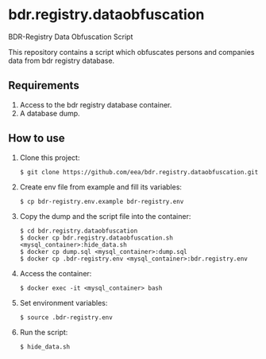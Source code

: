 # bdr.registry.dataobfuscation
BDR-Registry Data Obfuscation Script

This repository contains a script which obfuscates persons and companies data from bdr registry database.

## Requirements
  
  1. Access to the bdr registry database container.
  2. A database dump.

## How to use

1. Clone this project:
    ```
    $ git clone https://github.com/eea/bdr.registry.dataobfuscation.git
    ```
2. Create env file from example and fill its variables:
    ```
    $ cp bdr-registry.env.example bdr-registry.env
    ```
3. Copy the dump and the script file into the container:
    ```
    $ cd bdr.registry.dataobfuscation
    $ docker cp bdr.registry.dataobfuscation.sh <mysql_container>:hide_data.sh
    $ docker cp dump.sql <mysql_container>:dump.sql
    $ docker cp .bdr-registry.env <mysql_container>:bdr.registry.env
    ```

4. Access the container:
    ```
    $ docker exec -it <mysql_container> bash
    ```
5. Set environment variables:
    ```
    $ source .bdr-registry.env
    ```
6. Run the script:
    ```
    $ hide_data.sh
    ```
